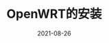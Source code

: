 ---
title: "OpenWRT的安装"
linkTitle: "安装"
weight: 200
date: 2021-08-26
description: >
  介绍 OpenWRT 的安装，使用，配置和优化
---